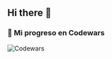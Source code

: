 ## Hi there 👋

<!--
**DavidProgrammer11/DavidProgrammer11** is a ✨ _special_ ✨ repository because its `README.md` (this file) appears on your GitHub profile.

Here are some ideas to get you started:

- 🔭 I’m currently working on ...
- 🌱 I’m currently learning ...
- 👯 I’m looking to collaborate on ...
- 🤔 I’m looking for help with ...
- 💬 Ask me about ...
- 📫 How to reach me: ...
- ⚡ Fun fact: ...
-->

### 🥋 Mi progreso en Codewars
![Codewars](https://www.codewars.com/users/DZMaster%2012121212/badges/large)

